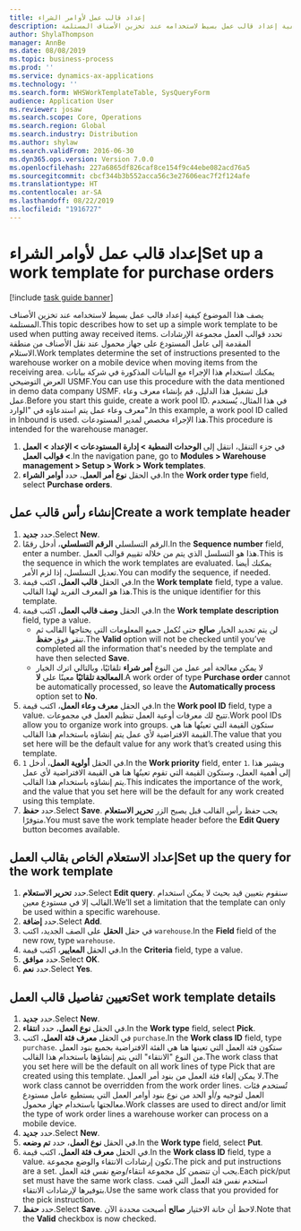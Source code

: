 ```yaml
---
title: إعداد قالب عمل لأوامر الشراء
description: يصف هذا الموضوع كيفية إعداد قالب عمل بسيط لاستخدامه عند تخزين الأصناف المستلمة.
author: ShylaThompson
manager: AnnBe
ms.date: 08/08/2019
ms.topic: business-process
ms.prod: ''
ms.service: dynamics-ax-applications
ms.technology: ''
ms.search.form: WHSWorkTemplateTable, SysQueryForm
audience: Application User
ms.reviewer: josaw
ms.search.scope: Core, Operations
ms.search.region: Global
ms.search.industry: Distribution
ms.author: shylaw
ms.search.validFrom: 2016-06-30
ms.dyn365.ops.version: Version 7.0.0
ms.openlocfilehash: 227a6865df826caf8ce154f9c44ebe082acd76a5
ms.sourcegitcommit: cbcf344b3b552acca56c3e27606eac7f2f124afe
ms.translationtype: HT
ms.contentlocale: ar-SA
ms.lasthandoff: 08/22/2019
ms.locfileid: "1916727"
---
```

# <a name="set-up-a-work-template-for-purchase-orders"></a><span data-ttu-id="d34d4-103">إعداد قالب عمل لأوامر الشراء</span><span class="sxs-lookup"><span data-stu-id="d34d4-103">Set up a work template for purchase orders</span></span>

[!include [task guide banner](../../includes/task-guide-banner.md)]

<span data-ttu-id="d34d4-104">يصف هذا الموضوع كيفية إعداد قالب عمل بسيط لاستخدامه عند تخزين الأصناف المستلمة.</span><span class="sxs-lookup"><span data-stu-id="d34d4-104">This topic describes how to set up a simple work template to be used when putting away received items.</span></span> <span data-ttu-id="d34d4-105">تحدد قوالب العمل مجموعة الإرشادات المقدمة إلى عامل المستودع على جهاز محمول عند نقل الأصناف من منطقة الاستلام.</span><span class="sxs-lookup"><span data-stu-id="d34d4-105">Work templates determine the set of instructions presented to the warehouse worker on a mobile device when moving items from the receiving area.</span></span> <span data-ttu-id="d34d4-106">يمكنك استخدام هذا الإجراء مع البيانات المذكورة في شركة بيانات العرض التوضيحي USMF.</span><span class="sxs-lookup"><span data-stu-id="d34d4-106">You can use this procedure with the data mentioned in demo data company USMF.</span></span> <span data-ttu-id="d34d4-107">قبل تشغيل هذا الدليل، قم بإنشاء معرف وعاء عمل.</span><span class="sxs-lookup"><span data-stu-id="d34d4-107">Before you start this guide, create a work pool ID.</span></span> <span data-ttu-id="d34d4-108">في هذا المثال، يُستخدم معرف وعاء عمل يتم استدعاؤه في "الوارد".</span><span class="sxs-lookup"><span data-stu-id="d34d4-108">In this example, a work pool ID called in Inbound is used.</span></span> <span data-ttu-id="d34d4-109">هذا الإجراء مخصص لمدير المستودعات.</span><span class="sxs-lookup"><span data-stu-id="d34d4-109">This procedure is intended for the warehouse manager.</span></span>

1. <span data-ttu-id="d34d4-110">في جزء التنقل، انتقل إلى **الوحدات النمطية > إدارة المستودعات > الإعداد > العمل > قوالب العمل**.</span><span class="sxs-lookup"><span data-stu-id="d34d4-110">In the navigation pane, go to **Modules > Warehouse management > Setup > Work > Work templates**.</span></span>
2. <span data-ttu-id="d34d4-111">في الحقل **نوع أمر العمل**، حدد **أوامر الشراء**.</span><span class="sxs-lookup"><span data-stu-id="d34d4-111">In the **Work order type** field, select **Purchase orders**.</span></span>

## <a name="create-a-work-template-header"></a><span data-ttu-id="d34d4-112">إنشاء رأس قالب عمل</span><span class="sxs-lookup"><span data-stu-id="d34d4-112">Create a work template header</span></span>
1. <span data-ttu-id="d34d4-113">حدد **جديد**.</span><span class="sxs-lookup"><span data-stu-id="d34d4-113">Select **New**.</span></span>
2. <span data-ttu-id="d34d4-114">الرقم التسلسلي **الرقم التسلسلي**، أدخل رقمًا.</span><span class="sxs-lookup"><span data-stu-id="d34d4-114">In the **Sequence number** field, enter a number.</span></span> <span data-ttu-id="d34d4-115">هذا هو التسلسل الذي يتم من خلاله تقييم قوالب العمل.</span><span class="sxs-lookup"><span data-stu-id="d34d4-115">This is the sequence in which the work templates are evaluated.</span></span> <span data-ttu-id="d34d4-116">يمكنك أيضا تعديل التسلسل، إذا لزم الأمر.</span><span class="sxs-lookup"><span data-stu-id="d34d4-116">You can modify the sequence, if needed.</span></span>  
3. <span data-ttu-id="d34d4-117">في الحقل **قالب العمل**، اكتب قيمة.</span><span class="sxs-lookup"><span data-stu-id="d34d4-117">In the **Work template** field, type a value.</span></span> <span data-ttu-id="d34d4-118">هذا هو المعرف الفريد لهذا القالب.</span><span class="sxs-lookup"><span data-stu-id="d34d4-118">This is the unique identifier for this template.</span></span>  
4. <span data-ttu-id="d34d4-119">في الحقل **وصف قالب العمل**، اكتب قيمة.</span><span class="sxs-lookup"><span data-stu-id="d34d4-119">In the **Work template description** field, type a value.</span></span>
    - <span data-ttu-id="d34d4-120">لن يتم تحديد الخيار **صالح** حتى تُكمل جميع المعلومات التي يحتاجها القالب ثم تنقر فوق **حفظ**.</span><span class="sxs-lookup"><span data-stu-id="d34d4-120">The **Valid** option will not be checked until you’ve completed all the information that's needed by the template and have then selected **Save**.</span></span>  
    - <span data-ttu-id="d34d4-121">لا يمكن معالجة أمر عمل من النوع **أمر شراء** تلقائيًا، وبالتالي اترك الخيار **المعالجة تلقائيًا** معينًا على **لا**.</span><span class="sxs-lookup"><span data-stu-id="d34d4-121">A work order of type **Purchase order** cannot be automatically processed, so leave the **Automatically process** option set to **No**.</span></span>  
5. <span data-ttu-id="d34d4-122">في الحقل **معرف وعاء العمل**، اكتب قيمة.</span><span class="sxs-lookup"><span data-stu-id="d34d4-122">In the **Work pool ID** field, type a value.</span></span> <span data-ttu-id="d34d4-123">تتيح لك معرفات أوعية العمل تنظيم العمل في مجموعات.</span><span class="sxs-lookup"><span data-stu-id="d34d4-123">Work pool IDs allow you to organize work into groups.</span></span> <span data-ttu-id="d34d4-124">ستكون القيمة التي تعينُها هنا هي القيمة الافتراضية لأي عمل يتم إنشاؤه باستخدام هذا القالب.</span><span class="sxs-lookup"><span data-stu-id="d34d4-124">The value that you set here will be the default value for any work that’s created using this template.</span></span>  
6. <span data-ttu-id="d34d4-125">في الحقل **أولوية العمل**، أدخل `1`.</span><span class="sxs-lookup"><span data-stu-id="d34d4-125">In the **Work priority** field, enter `1`.</span></span> <span data-ttu-id="d34d4-126">ويشير هذا إلى أهمية العمل، وستكون القيمة التي تقوم تعينُها هنا هي القيمة الافتراضية لأي عمل يتم إنشاؤه باستخدام هذا القالب.</span><span class="sxs-lookup"><span data-stu-id="d34d4-126">This indicates the importance of the work, and the value that you set here will be the default for any work created using this template.</span></span>  
7. <span data-ttu-id="d34d4-127">حدد **حفظ**.</span><span class="sxs-lookup"><span data-stu-id="d34d4-127">Select **Save**.</span></span> <span data-ttu-id="d34d4-128">يجب حفظ رأس القالب قبل يصبح الزر **تحرير الاستعلام** متوفرًا.</span><span class="sxs-lookup"><span data-stu-id="d34d4-128">You must save the work template header before the **Edit Query** button becomes available.</span></span>  

## <a name="set-up-the-query-for-the-work-template"></a><span data-ttu-id="d34d4-129">إعداد الاستعلام الخاص بقالب العمل</span><span class="sxs-lookup"><span data-stu-id="d34d4-129">Set up the query for the work template</span></span>
1. <span data-ttu-id="d34d4-130">حدد **تحرير الاستعلام**.</span><span class="sxs-lookup"><span data-stu-id="d34d4-130">Select **Edit query**.</span></span> <span data-ttu-id="d34d4-131">سنقوم بتعيين قيد بحيث لا يمكن استخدام القالب إلا في مستودع معين.</span><span class="sxs-lookup"><span data-stu-id="d34d4-131">We’ll set a limitation that the template can only be used within a specific warehouse.</span></span>  
2. <span data-ttu-id="d34d4-132">حدد **إضافة**.</span><span class="sxs-lookup"><span data-stu-id="d34d4-132">Select **Add**.</span></span>
3. <span data-ttu-id="d34d4-133">في حقل **الحقل** على الصف الجديد، اكتب `warehouse`‬.</span><span class="sxs-lookup"><span data-stu-id="d34d4-133">In the **Field** field of the new row, type `warehouse`.</span></span>
4. <span data-ttu-id="d34d4-134">في الحقل **المعايير**، اكتب قيمة.</span><span class="sxs-lookup"><span data-stu-id="d34d4-134">In the **Criteria** field, type a value.</span></span>
5. <span data-ttu-id="d34d4-135">حدد **موافق**.</span><span class="sxs-lookup"><span data-stu-id="d34d4-135">Select **OK**.</span></span>
6. <span data-ttu-id="d34d4-136">حدد **نعم**.</span><span class="sxs-lookup"><span data-stu-id="d34d4-136">Select **Yes**.</span></span>

## <a name="set-work-template-details"></a><span data-ttu-id="d34d4-137">تعيين تفاصيل قالب العمل</span><span class="sxs-lookup"><span data-stu-id="d34d4-137">Set work template details</span></span>
1. <span data-ttu-id="d34d4-138">حدد **جديد**.</span><span class="sxs-lookup"><span data-stu-id="d34d4-138">Select **New**.</span></span>
2. <span data-ttu-id="d34d4-139">في الحقل **نوع العمل**، حدد **انتقاء**.</span><span class="sxs-lookup"><span data-stu-id="d34d4-139">In the **Work type** field, select **Pick**.</span></span>
3. <span data-ttu-id="d34d4-140">في الحقل **معرف فئة العمل**، اكتب `purchase`.</span><span class="sxs-lookup"><span data-stu-id="d34d4-140">In the **Work class ID** field, type `purchase`.</span></span> <span data-ttu-id="d34d4-141">ستكون فئة العمل التي تعينها هنا هي الفئة الافتراضية بجميع بنود العمل من النوع "الانتقاء" التي يتم إنشاؤها باستخدام هذا القالب.</span><span class="sxs-lookup"><span data-stu-id="d34d4-141">The work class that you set here will be the default on all work lines of type Pick that are created using this template.</span></span> <span data-ttu-id="d34d4-142">لا يمكن إلغاء فئة العمل من بنود أمر العمل.</span><span class="sxs-lookup"><span data-stu-id="d34d4-142">The work class cannot be overridden from the work order lines.</span></span> <span data-ttu-id="d34d4-143">تُستخدم فئات العمل لتوجيه و/أو الحد من نوع بنود أوامر العمل التي يستطيع عامل مستودع معالجتها باستخدام جهاز محمول.</span><span class="sxs-lookup"><span data-stu-id="d34d4-143">Work classes are used to direct and/or limit the type of work order lines a warehouse worker can process on a mobile device.</span></span>  
4. <span data-ttu-id="d34d4-144">حدد **جديد**.</span><span class="sxs-lookup"><span data-stu-id="d34d4-144">Select **New**.</span></span>
5. <span data-ttu-id="d34d4-145">في الحقل **نوع العمل**، حدد **تم وضعه**.</span><span class="sxs-lookup"><span data-stu-id="d34d4-145">In the **Work type** field, select **Put**.</span></span>
6. <span data-ttu-id="d34d4-146">في الحقل **معرف فئة العمل**، اكتب قيمة.</span><span class="sxs-lookup"><span data-stu-id="d34d4-146">In the **Work class ID** field, type a value.</span></span> <span data-ttu-id="d34d4-147">تكون إرشادات الانتقاء والوضع مجموعة.</span><span class="sxs-lookup"><span data-stu-id="d34d4-147">The pick and put instructions are a set.</span></span> <span data-ttu-id="d34d4-148">يجب أن تتضمن كل مجموعة انتقاء/وضع نفس فئة العمل.</span><span class="sxs-lookup"><span data-stu-id="d34d4-148">Each pick/put set must have the same work class.</span></span> <span data-ttu-id="d34d4-149">استخدم نفس فئة العمل التي قمت بتوفيرها لإرشادات الانتقاء.</span><span class="sxs-lookup"><span data-stu-id="d34d4-149">Use the same work class that you provided for the pick instruction.</span></span>  
7. <span data-ttu-id="d34d4-150">حدد **حفظ**.</span><span class="sxs-lookup"><span data-stu-id="d34d4-150">Select **Save**.</span></span> <span data-ttu-id="d34d4-151">لاحظ أن خانة الاختيار **صالح** أصبحت محددة الآن.</span><span class="sxs-lookup"><span data-stu-id="d34d4-151">Note that the **Valid** checkbox is now checked.</span></span>  


